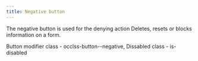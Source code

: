 ```yaml
---
title: Negative button
---
```


The negative button is used for the denying action Deletes, resets or blocks information on a form.

Button modifier class - occlss-button--negative, 
Dissabled class - is-disabled

